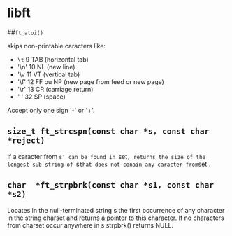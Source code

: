 # libft

##`ft_atoi()`

skips non-printable caracters like:
- `\t`	9  TAB			(horizontal tab)
- '\n'	10  NL  		(new line)
- '\v	11  VT  		(vertical tab)
- '\f'	12  FF ou NP	(new page from feed or new page)
- '\r'	13  CR  		(carriage return)  
- ' '	32  SP			(space)

Accept only one sign '-' or '+'.

## ```size_t ft_strcspn(const char *s, const char *reject)```

If a caracter from `s' can be found in `set`, returns the size of the longest sub-string of `s` that does not conain any caracter from `set`.

## ```char	*ft_strpbrk(const char *s1, const char *s2)```

Locates in the null-terminated string s the first occurrence of any character in the string charset and returns a pointer to this character. 
If no characters from charset occur anywhere in s strpbrk() returns NULL.

